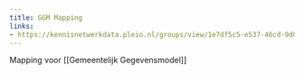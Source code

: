 ```yaml
---
title: GGM Mapping
links:
- https://kennisnetwerkdata.pleio.nl/groups/view/1e7df5c5-e537-46cd-9d09-de2ef29beef8/gemeentelijk-gegevensmodel-ggm/blog/view/a5c1496c-1ff2-4ae2-9039-d8ad3c4c205f/mappings-naar-het-ggm
---
```

Mapping voor [[Gemeentelijk Gegevensmodel]]